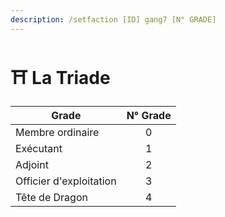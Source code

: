 ```yaml
---
description: /setfaction [ID] gang7 [N° GRADE]
---
```


# ⛩️ La Triade

| Grade                   | N° Grade |
| ----------------------- | :------: |
| Membre ordinaire        |     0    |
| Exécutant               |     1    |
| Adjoint                 |     2    |
| Officier d'exploitation |     3    |
| Tête de Dragon          |     4    |
